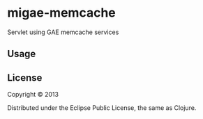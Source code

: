 # migae-memcache

Servlet using GAE memcache services

## Usage


## License

Copyright © 2013

Distributed under the Eclipse Public License, the same as Clojure.
